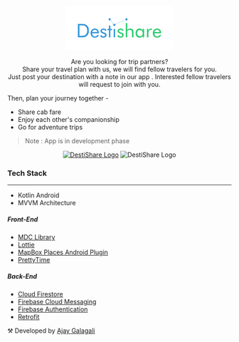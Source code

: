 <p align="center">
<img 
src="https://github.com/ajaygalagali/DestiShare/blob/master/app/src/main/res/drawable/destishare_logo.png?raw=true"
     alt="DestiShare Logo"
     height=100
   />
</p>
<p align="center">
Are you looking for trip partners?  <br>
Share your travel plan with us, we will find fellow travelers for you.<br>
Just post your destination with a note in our app . Interested fellow travelers will request to join with you.<br>  
</p>

Then, plan your journey together - 
* Share cab fare  
* Enjoy each other's companionship  
* Go for adventure trips  
  
>Note : App is in development phase

<p align="center">
<a href="https://www.youtube.com/watch?v=foFrT5O1T2w">
<img src="https://img.shields.io/youtube/views/foFrT5O1T2w?label=Watch%20Demo&logo=youtube&style=for-the-badge" alt="DestiShare Logo"/></a>
 <img src="https://img.shields.io/github/repo-size/ajaygalagali/DestiShare?style=for-the-badge" alt="DestiShare Logo"/>
</p>

### Tech Stack  
--- 
* Kotlin Android  
* MVVM Architecture  
##### Front-End  
* [MDC Library][MDC]  
* [Lottie][lottie]  
* [MapBox Places Android Plugin][mapbox-places-plugin]  
* [PrettyTime][prettyTime]  
  
##### Back-End  
* [Cloud Firestore][firestore]  
* [Firebase Cloud Messaging][fcm]  
* [Firebase Authentication][auth]  
* [Retrofit][retrofit]  
  
⚒ Developed by [Ajay Galagali][linkedin]
  
  
[MDC]:https://material.io/  
[lottie]:https://airbnb.io/lottie/  
[mapbox-places-plugin]:https://docs.mapbox.com/android/plugins/overview/places/  
[firestore]:https://firebase.google.com/docs/firestore  
[fcm]:https://firebase.google.com/docs/cloud-messaging  
[auth]:https://firebase.google.com/docs/auth  
[retrofit]:https://square.github.io/retrofit/  
[prettyTime]:https://github.com/ocpsoft/prettytime  
[dexter]:https://github.com/Karumi/Dexter
[linkedin]:https://www.linkedin.com/in/ajaygalagali/